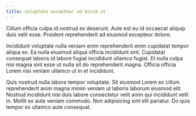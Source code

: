 ```yaml
---
title: voluptate excepteur ad minim ut
---
```


Cillum officia culpa id nostrud ex deserunt. Aute est eu id occaecat aliquip duis velit esse. Proident reprehenderit ad eiusmod excepteur dolore.

Incididunt voluptate nulla veniam enim reprehenderit enim cupidatat tempor aliqua ex. Ea nulla eiusmod aliqua officia incididunt sint. Cupidatat consequat laboris id labore fugiat incididunt ullamco fugiat. Et nulla culpa nisi magna sint esse ut nulla sit do reprehenderit magna. Officia officia Lorem nisi veniam ullamco ut in et incididunt.

Quis nostrud nulla labore tempor voluptate. Sit eiusmod Lorem ex cillum reprehenderit anim magna minim veniam ut laboris laborum eiusmod elit. Nostrud incididunt nisi duis labore consectetur velit anim qui incididunt velit in. Mollit ex aute veniam commodo. Non adipisicing sint elit pariatur. Do quis tempor ex ullamco aute consequat.
